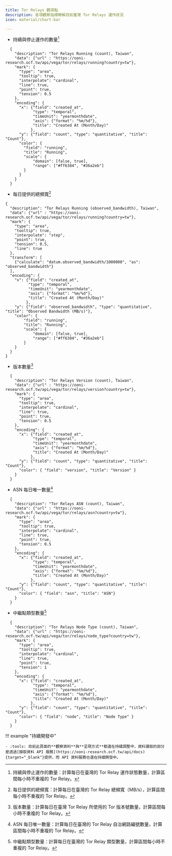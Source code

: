 ```yaml
---
title: Tor Relays 觀測點
description: 各項觀察指標瞭解目前臺灣 Tor Relays 運作狀況
icon: material/chart-bar

---
```

<div class="grid cards" markdown>

- 持續與停止運作的數量[^1]
```vegalite
  {
    "description": "Tor Relays Running (count), Taiwan",
    "data": {"url" : "https://ooni-research.ocf.tw/api/vega/tor/relays/running?country=tw"},
    "mark": {
      "type": "area",
      "tooltip": true,
      "interpolate": "cardinal",
      "line": true,
      "point": true,
      "tension": 0.5
    },
    "encoding": {
      "x": {"field": "created_at",
            "type": "temporal",
            "timeUnit": "yearmonthdate",
            "axis": {"format": "%m/%d"},
            "title": "Created At (Month/Day)"
           },
      "y": {"field": "count", "type": "quantitative", "title": "Count"},
      "color": {
        "field": "running",
        "title": "Running",
        "scale": {
            "domain": [false, true],
            "range": ["#ff6384", "#36a2eb"]
        }
      }
    }
  }
```

- 每日提供的總頻寬[^2]
```vegalite
{
  "description": "Tor Relays Running (observed_bandwidth), Taiwan",
  "data": {"url" : "https://ooni-research.ocf.tw/api/vega/tor/relays/running?country=tw"},
  "mark": {
    "type": "area",
    "tooltip": true,
    "interpolate": "step",
    "point": true,
    "tension": 0.5,
    "line": true
  },
  "transform": [
    {"calculate": "datum.observed_bandwidth/1000000", "as": "observed_bandwidth"}
  ],
  "encoding": {
    "x": {"field": "created_at",
          "type": "temporal",
          "timeUnit": "yearmonthdate",
          "axis": {"format": "%m/%d"},
          "title": "Created At (Month/Day)"
         },
    "y": {"field": "observed_bandwidth", "type": "quantitative", "title": "Observed Bandwidth (MB/s)"},
    "color": {
        "field": "running",
        "title": "Running",
        "scale": {
            "domain": [false, true],
            "range": ["#ff6384", "#36a2eb"]
        }
    }
  }
}
```

- 版本數量[^3]
```vegalite
  {
    "description": "Tor Relays Version (count), Taiwan",
    "data": {"url" : "https://ooni-research.ocf.tw/api/vega/tor/relays/version?country=tw"},
    "mark": {
      "type": "area",
      "tooltip": true,
      "interpolate": "cardinal",
      "line": true,
      "point": true,
      "tension": 0.5
    },
    "encoding": {
      "x": {"field": "created_at",
            "type": "temporal",
            "timeUnit": "yearmonthdate",
            "axis": {"format": "%m/%d"},
            "title": "Created At (Month/Day)"
           },
      "y": {"field": "count", "type": "quantitative", "title": "Count"},
      "color": { "field": "version", "title": "Version" }
    }
  }
```

- ASN 每日唯一數量[^4]
```vegalite
  {
    "description": "Tor Relays ASN (count), Taiwan",
    "data": {"url" : "https://ooni-research.ocf.tw/api/vega/tor/relays/asn?country=tw"},
    "mark": {
      "type": "area",
      "tooltip": true,
      "interpolate": "cardinal",
      "line": true,
      "point": true,
      "tension": 0.5
    },
    "encoding": {
      "x": {"field": "created_at",
            "type": "temporal",
            "timeUnit": "yearmonthdate",
            "axis": {"format": "%m/%d"},
            "title": "Created At (Month/Day)"
           },
      "y": {"field": "count", "type": "quantitative", "title": "Count"},
      "color": { "field": "asn", "title": "ASN"}
    }
  }
```

- 中繼點類型數量[^5]
```vegalite
  {
    "description": "Tor Relays Node Type (count), Taiwan",
    "data": {"url" : "https://ooni-research.ocf.tw/api/vega/tor/relays/node_type?country=tw"},
    "mark": {
      "type": "area",
      "tooltip": true,
      "interpolate": "cardinal",
      "line": true,
      "point": true,
      "tension": 1
    },
    "encoding": {
      "x": {"field": "created_at",
            "type": "temporal",
            "timeUnit": "yearmonthdate",
            "axis": {"format": "%m/%d"},
            "title": "Created At (Month/Day)"
           },
      "y": {"field": "count", "type": "quantitative", "title": "Count"},
      "color": { "field": "node", "title": "Node Type" }
    }
  }
```
</div>

!!! example "持續開發中"

    - :tools: 目前此頁面的**觀察資料**與**呈現方式**都還在持續調整中，資料讀取的部分是透過[擷取資料 API 服務](https://ooni-research.ocf.tw/api/docs){target="_blank"}提供，而 API 資料服務也還在持續開發中。

[^1]: 持續與停止運作的數量：計算每日在臺灣的 Tor Relay 運作狀態數量，計算區間每小時不重複的 Tor Relay。
[^2]: 每日提供的總頻寬：計算每日在臺灣的 Tor Relay 總頻寬（MB/s），計算區間每小時不重複的 Tor Relay。
[^3]: 版本數量：計算每日在臺灣 Tor Relay 所使用的 Tor 版本號數量，計算區間每小時不重複的 Tor Relay。
[^4]: ASN 每日唯一數量：計算每日在臺灣的 Tor Relay 自治網路編號數量，計算區間每小時不重複的 Tor Relay。
[^5]: 中繼點類型數量：計算每日在臺灣的 Tor Relay 類型數量，計算區間每小時不重複的 Tor Relay。
